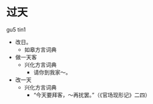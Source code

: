 



# 过天
gu5 tin1
+ 改日。
  * 如皋方言词典
+ 做一天客
  * 兴化方言词典
    - 请你到我家～。
+ 改一天
  * 兴化方言词典
    - “今天要拜客，～再扰罢。”（《官场现形记》二四）
